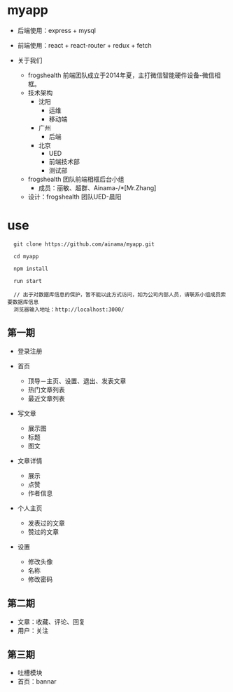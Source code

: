 # myapp


  * 后端使用：express + mysql
  * 前端使用：react + react-router + redux + fetch

  * 关于我们
    * frogshealth 前端团队成立于2014年夏，主打微信智能硬件设备-微信相框。
    * 技术架构
      * 沈阳
        * 运维
        * 移动端
      * 广州
        * 后端
      * 北京
        * UED
        * 前端技术部
        * 测试部
    * frogshealth 团队前端相框后台小组
      * 成员：丽敏、超群、Ainama-/*[Mr.Zhang]
    * 设计：frogshealth 团队UED-晨阳


# use

```
  git clone https://github.com/ainama/myapp.git

  cd myapp

  npm install

  run start

  // 出于对数据库信息的保护，暂不能以此方式访问，如为公司内部人员，请联系小组成员索要数据库信息
  浏览器输入地址：http://localhost:3000/
```


## 第一期
  * 登录注册

  * 首页
    * 顶导－主页、设置、退出、发表文章
    * 热门文章列表
    * 最近文章列表

  * 写文章
    * 展示图
    * 标题
    * 图文

  * 文章详情
    * 展示
    * 点赞
    * 作者信息

  * 个人主页
    * 发表过的文章
    * 赞过的文章

  * 设置
    * 修改头像
    * 名称
    * 修改密码

## 第二期
  * 文章：收藏、评论、回复
  * 用户：关注

## 第三期
  * 吐槽模块
  * 首页：bannar
